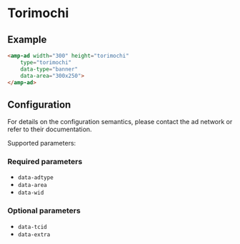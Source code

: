 <!---
Copyright 2019 The AMP HTML Authors. All Rights Reserved.

Licensed under the Apache License, Version 2.0 (the "License");
you may not use this file except in compliance with the License.
You may obtain a copy of the License at

      http://www.apache.org/licenses/LICENSE-2.0

Unless required by applicable law or agreed to in writing, software
distributed under the License is distributed on an "AS-IS" BASIS,
WITHOUT WARRANTIES OR CONDITIONS OF ANY KIND, either express or implied.
See the License for the specific language governing permissions and
limitations under the License.
-->

# Torimochi

## Example

```html
<amp-ad width="300" height="torimochi"
    type="torimochi"
    data-type="banner"
    data-area="300x250">
</amp-ad>
```

## Configuration

For details on the configuration semantics, please contact the ad network or refer to their documentation. 

Supported parameters:
### Required parameters
- `data-adtype`
- `data-area`
- `data-wid`

### Optional parameters
- `data-tcid`
- `data-extra`
